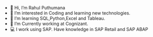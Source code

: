 - 👋 Hi, I’m Rahul Puthumana
- 👀 I’m interested in Coding and learning new technologies. 
- 🌱 I’m learning SQL,Python,Excel and Tableau.
- 💞️ I’m Currently working at Cognizant.
- 💻 I work using SAP. Have knowledge in SAP Retail and SAP ABAP


<!---
rahul-118/rahul-118 is a ✨ special ✨ repository because its `README.md` (this file) appears on your GitHub profile.
You can click the Preview link to take a look at your changes.
--->
